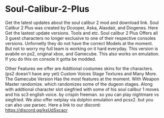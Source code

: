 # Soul-Calibur-2-Plus
Get the latest updates about the soul calibur 2 mod and download link.
Soul Calibur 2 Plus was created by Dcooper, Aska, Alasdair, and Diogenes.
Here Get the lastest update versions. Tools and etc.
Soul calibur 2 Plus Offers all 3 guest characters no longer exclusive to one of their respective consoles versions. Unfornetly they do not have the correct Models at the moment. But not to worry my full team is working on it hard everyday.
This version is avabile on ps2, original xbox, and Gamecube. This also works on emulation. If you do this on console it gotta be modded.

Other Features we offer are Addtional costumes skins for the characters. (ps2 doesn't have any yet)
Custom Voices 
Stage Textures and Many More.
The Gamecube Version Has the most features at the moment. With Weapon Master randomize. which randomizes some of the dugeon stages. Along with addtional character slot siegfried with some of his soul calibur 1 moves and his sc3 english voice. by crispin freeman. so you can play nightmare vs siegfried.
We also offer netplay via dolphin emulation and pcsx2. but you can also use parsec. 
Here a link to our discord: https://discord.gg/ksUdSxcacr
